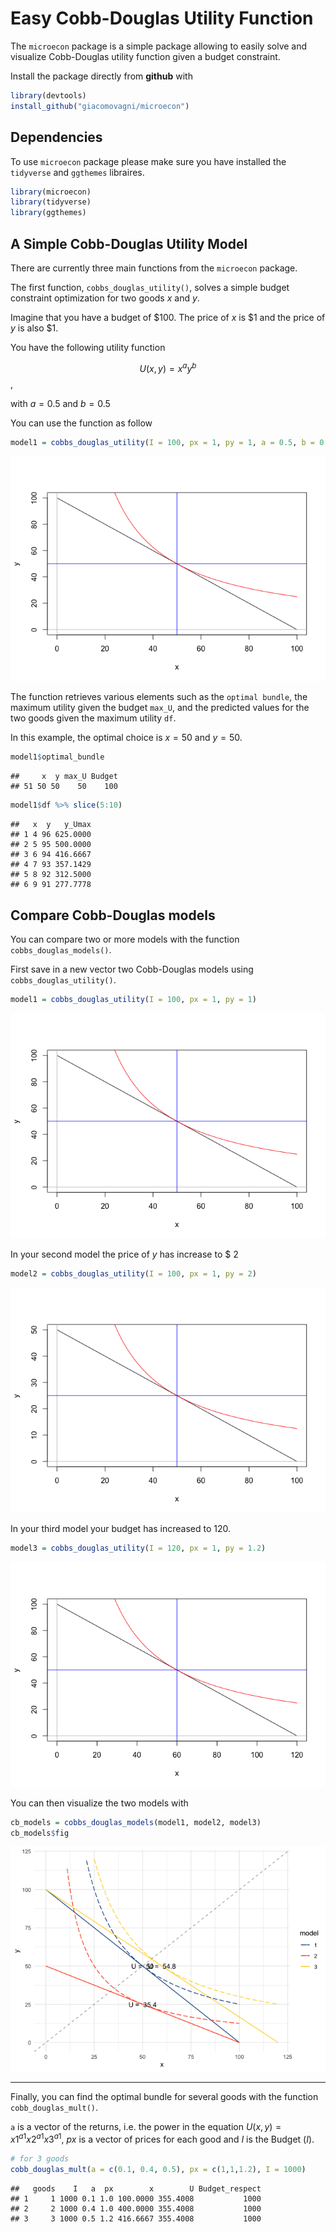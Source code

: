 Easy Cobb-Douglas Utility Function
================

The `microecon` package is a simple package allowing to easily solve and
visualize Cobb-Douglas utility function given a budget constraint.

Install the package directly from **github** with

``` r
library(devtools)
install_github("giacomovagni/microecon")
```

## Dependencies

To use `microecon` package please make sure you have installed the
`tidyverse` and `ggthemes` libraires.

``` r
library(microecon)
library(tidyverse)
library(ggthemes)
```

## A Simple Cobb-Douglas Utility Model

There are currently three main functions from the `microecon` package.

The first function, `cobbs_douglas_utility()`, solves a simple budget
constraint optimization for two goods $x$ and $y$.

Imagine that you have a budget of \$100. The price of $x$ is \$1 and the
price of $y$ is also \$1.

You have the following utility function

$$U(x,y) = x^a y^b$$,

with $a = 0.5$ and $b=0.5$

You can use the function as follow

``` r
model1 = cobbs_douglas_utility(I = 100, px = 1, py = 1, a = 0.5, b = 0.5)
```

![](vignette_github_files/figure-gfm/unnamed-chunk-3-1.png)<!-- -->

The function retrieves various elements such as the `optimal bundle`,
the maximum utility given the budget `max_U`, and the predicted values
for the two goods given the maximum utility `df`.

In this example, the optimal choice is $x=50$ and $y=50$.

``` r
model1$optimal_bundle
```

    ##     x  y max_U Budget
    ## 51 50 50    50    100

``` r
model1$df %>% slice(5:10)
```

    ##   x  y   y_Umax
    ## 1 4 96 625.0000
    ## 2 5 95 500.0000
    ## 3 6 94 416.6667
    ## 4 7 93 357.1429
    ## 5 8 92 312.5000
    ## 6 9 91 277.7778

## Compare Cobb-Douglas models

You can compare two or more models with the function
`cobbs_douglas_models()`.

First save in a new vector two Cobb-Douglas models using
`cobbs_douglas_utility()`.

``` r
model1 = cobbs_douglas_utility(I = 100, px = 1, py = 1)
```

![](vignette_github_files/figure-gfm/unnamed-chunk-5-1.png)<!-- -->

In your second model the price of $y$ has increase to \$ 2

``` r
model2 = cobbs_douglas_utility(I = 100, px = 1, py = 2)
```

![](vignette_github_files/figure-gfm/unnamed-chunk-6-1.png)<!-- -->

In your third model your budget has increased to 120.

``` r
model3 = cobbs_douglas_utility(I = 120, px = 1, py = 1.2)
```

![](vignette_github_files/figure-gfm/unnamed-chunk-7-1.png)<!-- -->

You can then visualize the two models with

``` r
cb_models = cobbs_douglas_models(model1, model2, model3)
cb_models$fig
```

![](vignette_github_files/figure-gfm/unnamed-chunk-8-1.png)<!-- -->

------------------------------------------------------------------------

Finally, you can find the optimal bundle for several goods with the
function `cobb_douglas_mult()`.

`a` is a vector of the returns, i.e. the power in the equation
$U(x,y) = x1^{a1} x2^{a1} x3^{a1}$, $px$ is a vector of prices for each
good and $I$ is the Budget ($I$).

``` r
# for 3 goods
cobb_douglas_mult(a = c(0.1, 0.4, 0.5), px = c(1,1,1.2), I = 1000)
```

    ##   goods    I   a  px        x        U Budget_respect
    ## 1     1 1000 0.1 1.0 100.0000 355.4008           1000
    ## 2     2 1000 0.4 1.0 400.0000 355.4008           1000
    ## 3     3 1000 0.5 1.2 416.6667 355.4008           1000
